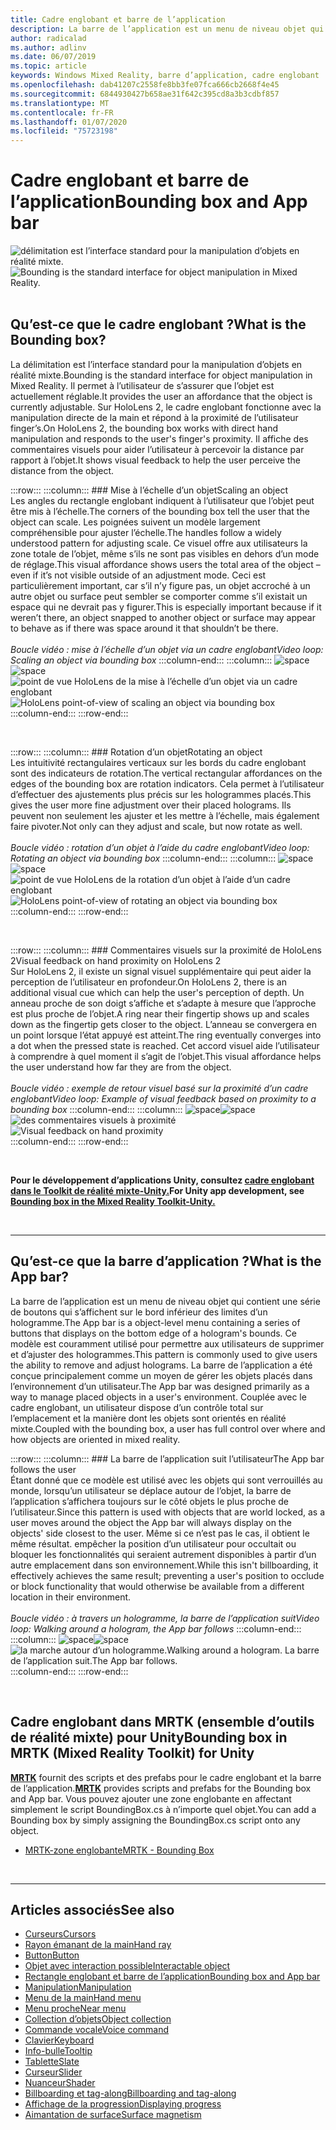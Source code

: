```yaml
---
title: Cadre englobant et barre de l’application
description: La barre de l’application est un menu de niveau objet qui contient une série de boutons qui s’affichent sur le bord inférieur des limites d’un hologramme.
author: radicalad
ms.author: adlinv
ms.date: 06/07/2019
ms.topic: article
keywords: Windows Mixed Reality, barre d’application, cadre englobant
ms.openlocfilehash: dab41207c2558fe8bb3fe07fca666cb2668f4e45
ms.sourcegitcommit: 6844930427b658ae31f642c395cd8a3b3cdbf857
ms.translationtype: MT
ms.contentlocale: fr-FR
ms.lasthandoff: 01/07/2020
ms.locfileid: "75723198"
---
```

# <a name="bounding-box-and-app-bar"></a><span data-ttu-id="e5a4c-104">Cadre englobant et barre de l’application</span><span class="sxs-lookup"><span data-stu-id="e5a4c-104">Bounding box and App bar</span></span>
<span data-ttu-id="e5a4c-105">![délimitation est l’interface standard pour la manipulation d’objets en réalité mixte.](images/UX/UX_Hero_BoundingBox.jpg)</span><span class="sxs-lookup"><span data-stu-id="e5a4c-105">![Bounding is the standard interface for object manipulation in Mixed Reality.](images/UX/UX_Hero_BoundingBox.jpg)</span></span><br>
<br>

## <a name="what-is-the-bounding-box"></a><span data-ttu-id="e5a4c-106">Qu’est-ce que le cadre englobant ?</span><span class="sxs-lookup"><span data-stu-id="e5a4c-106">What is the Bounding box?</span></span>

<span data-ttu-id="e5a4c-107">La délimitation est l’interface standard pour la manipulation d’objets en réalité mixte.</span><span class="sxs-lookup"><span data-stu-id="e5a4c-107">Bounding is the standard interface for object manipulation in Mixed Reality.</span></span> <span data-ttu-id="e5a4c-108">Il permet à l’utilisateur de s’assurer que l’objet est actuellement réglable.</span><span class="sxs-lookup"><span data-stu-id="e5a4c-108">It provides the user an affordance that the object is currently adjustable.</span></span> <span data-ttu-id="e5a4c-109">Sur HoloLens 2, le cadre englobant fonctionne avec la manipulation directe de la main et répond à la proximité de l’utilisateur finger’s.</span><span class="sxs-lookup"><span data-stu-id="e5a4c-109">On HoloLens 2, the bounding box works with direct hand manipulation and responds to the user's finger's proximity.</span></span> <span data-ttu-id="e5a4c-110">Il affiche des commentaires visuels pour aider l’utilisateur à percevoir la distance par rapport à l’objet.</span><span class="sxs-lookup"><span data-stu-id="e5a4c-110">It shows visual feedback to help the user perceive the distance from the object.</span></span>

:::row:::
    :::column:::
        ### <a name="scaling-an-objectbr"></a><span data-ttu-id="e5a4c-111">Mise à l’échelle d’un objet</span><span class="sxs-lookup"><span data-stu-id="e5a4c-111">Scaling an object</span></span><br>
        <span data-ttu-id="e5a4c-112">Les angles du rectangle englobant indiquent à l’utilisateur que l’objet peut être mis à l’échelle.</span><span class="sxs-lookup"><span data-stu-id="e5a4c-112">The corners of the bounding box tell the user that the object can scale.</span></span> <span data-ttu-id="e5a4c-113">Les poignées suivent un modèle largement compréhensible pour ajuster l’échelle.</span><span class="sxs-lookup"><span data-stu-id="e5a4c-113">The handles follow a widely understood pattern for adjusting scale.</span></span> <span data-ttu-id="e5a4c-114">Ce visuel offre aux utilisateurs la zone totale de l’objet, même s’ils ne sont pas visibles en dehors d’un mode de réglage.</span><span class="sxs-lookup"><span data-stu-id="e5a4c-114">This visual affordance shows users the total area of the object – even if it’s not visible outside of an adjustment mode.</span></span> <span data-ttu-id="e5a4c-115">Ceci est particulièrement important, car s’il n’y figure pas, un objet accroché à un autre objet ou surface peut sembler se comporter comme s’il existait un espace qui ne devrait pas y figurer.</span><span class="sxs-lookup"><span data-stu-id="e5a4c-115">This is especially important because if it weren’t there, an object snapped to another object or surface may appear to behave as if there was space around it that shouldn’t be there.</span></span><br>
        <br>
        <span data-ttu-id="e5a4c-116">*Boucle vidéo : mise à l’échelle d’un objet via un cadre englobant*</span><span class="sxs-lookup"><span data-stu-id="e5a4c-116">*Video loop: Scaling an object via bounding box*</span></span>
    :::column-end:::
        :::column:::
        <span data-ttu-id="e5a4c-117">![space](images/spacer-20x582.png)</span><span class="sxs-lookup"><span data-stu-id="e5a4c-117">![space](images/spacer-20x582.png)</span></span><br>
       <span data-ttu-id="e5a4c-118">![point de vue HoloLens de la mise à l’échelle d’un objet via un cadre englobant](images/HoloLens2_BoundingBox.gif)</span><span class="sxs-lookup"><span data-stu-id="e5a4c-118">![HoloLens point-of-view of scaling an object via bounding box](images/HoloLens2_BoundingBox.gif)</span></span><br>
    :::column-end:::
:::row-end:::

<br>

:::row:::
    :::column:::
        ### <a name="rotating-an-objectbr"></a><span data-ttu-id="e5a4c-119">Rotation d’un objet</span><span class="sxs-lookup"><span data-stu-id="e5a4c-119">Rotating an object</span></span><br>
        <span data-ttu-id="e5a4c-120">Les intuitivité rectangulaires verticaux sur les bords du cadre englobant sont des indicateurs de rotation.</span><span class="sxs-lookup"><span data-stu-id="e5a4c-120">The vertical rectangular affordances on the edges of the bounding box are rotation indicators.</span></span> <span data-ttu-id="e5a4c-121">Cela permet à l’utilisateur d’effectuer des ajustements plus précis sur les hologrammes placés.</span><span class="sxs-lookup"><span data-stu-id="e5a4c-121">This gives the user more fine adjustment over their placed holograms.</span></span> <span data-ttu-id="e5a4c-122">Ils peuvent non seulement les ajuster et les mettre à l’échelle, mais également faire pivoter.</span><span class="sxs-lookup"><span data-stu-id="e5a4c-122">Not only can they adjust and scale, but now rotate as well.</span></span><br>
        <br>
        <span data-ttu-id="e5a4c-123">*Boucle vidéo : rotation d’un objet à l’aide du cadre englobant*</span><span class="sxs-lookup"><span data-stu-id="e5a4c-123">*Video loop: Rotating an object via bounding box*</span></span>
    :::column-end:::
        :::column:::
        <span data-ttu-id="e5a4c-124">![space](images/spacer-20x582.png)</span><span class="sxs-lookup"><span data-stu-id="e5a4c-124">![space](images/spacer-20x582.png)</span></span><br>
       <span data-ttu-id="e5a4c-125">![point de vue HoloLens de la rotation d’un objet à l’aide d’un cadre englobant](images/HoloLens2_BoundingBox_Rotate.gif)</span><span class="sxs-lookup"><span data-stu-id="e5a4c-125">![HoloLens point-of-view of rotating an object via bounding box](images/HoloLens2_BoundingBox_Rotate.gif)</span></span><br>
    :::column-end:::
:::row-end:::

<br>

:::row:::
    :::column:::
        ### <a name="visual-feedback-on-hand-proximity-on-hololens-2br"></a><span data-ttu-id="e5a4c-126">Commentaires visuels sur la proximité de HoloLens 2</span><span class="sxs-lookup"><span data-stu-id="e5a4c-126">Visual feedback on hand proximity on HoloLens 2</span></span><br>
        <span data-ttu-id="e5a4c-127">Sur HoloLens 2, il existe un signal visuel supplémentaire qui peut aider la perception de l’utilisateur en profondeur.</span><span class="sxs-lookup"><span data-stu-id="e5a4c-127">On HoloLens 2, there is an additional visual cue which can help the user's perception of depth.</span></span> <span data-ttu-id="e5a4c-128">Un anneau proche de son doigt s’affiche et s’adapte à mesure que l’approche est plus proche de l’objet.</span><span class="sxs-lookup"><span data-stu-id="e5a4c-128">A ring near their fingertip shows up and scales down as the fingertip gets closer to the object.</span></span> <span data-ttu-id="e5a4c-129">L’anneau se convergera en un point lorsque l’état appuyé est atteint.</span><span class="sxs-lookup"><span data-stu-id="e5a4c-129">The ring eventually converges into a dot when the pressed state is reached.</span></span> <span data-ttu-id="e5a4c-130">Cet accord visuel aide l’utilisateur à comprendre à quel moment il s’agit de l’objet.</span><span class="sxs-lookup"><span data-stu-id="e5a4c-130">This visual affordance helps the user understand how far they are from the object.</span></span><br>
        <br>
        <span data-ttu-id="e5a4c-131">*Boucle vidéo : exemple de retour visuel basé sur la proximité d’un cadre englobant*</span><span class="sxs-lookup"><span data-stu-id="e5a4c-131">*Video loop: Example of visual feedback based on proximity to a bounding box*</span></span>
    :::column-end:::
        :::column:::
        <span data-ttu-id="e5a4c-132">![space](images/spacer-20x582.png)</span><span class="sxs-lookup"><span data-stu-id="e5a4c-132">![space](images/spacer-20x582.png)</span></span><br>
       <span data-ttu-id="e5a4c-133">![des commentaires visuels à proximité](images/HoloLens2_Proximity.gif)</span><span class="sxs-lookup"><span data-stu-id="e5a4c-133">![Visual feedback on hand proximity](images/HoloLens2_Proximity.gif)</span></span><br>
    :::column-end:::
:::row-end:::

<br>

<span data-ttu-id="e5a4c-134">**Pour le développement d’applications Unity, consultez [cadre englobant dans le Toolkit de réalité mixte-Unity.](https://microsoft.github.io/MixedRealityToolkit-Unity/Documentation/README_BoundingBox.html)**</span><span class="sxs-lookup"><span data-stu-id="e5a4c-134">**For Unity app development, see [Bounding box in the Mixed Reality Toolkit-Unity.](https://microsoft.github.io/MixedRealityToolkit-Unity/Documentation/README_BoundingBox.html)**</span></span>

<br>

---

## <a name="what-is-the-app-bar"></a><span data-ttu-id="e5a4c-135">Qu’est-ce que la barre d’application ?</span><span class="sxs-lookup"><span data-stu-id="e5a4c-135">What is the App bar?</span></span>

<span data-ttu-id="e5a4c-136">La barre de l’application est un menu de niveau objet qui contient une série de boutons qui s’affichent sur le bord inférieur des limites d’un hologramme.</span><span class="sxs-lookup"><span data-stu-id="e5a4c-136">The App bar is a object-level menu containing a series of buttons that displays on the bottom edge of a hologram's bounds.</span></span> <span data-ttu-id="e5a4c-137">Ce modèle est couramment utilisé pour permettre aux utilisateurs de supprimer et d’ajuster des hologrammes.</span><span class="sxs-lookup"><span data-stu-id="e5a4c-137">This pattern is commonly used to give users the ability to remove and adjust holograms.</span></span> <span data-ttu-id="e5a4c-138">La barre de l’application a été conçue principalement comme un moyen de gérer les objets placés dans l’environnement d’un utilisateur.</span><span class="sxs-lookup"><span data-stu-id="e5a4c-138">The App bar was designed primarily as a way to manage placed objects in a user's environment.</span></span> <span data-ttu-id="e5a4c-139">Couplée avec le cadre englobant, un utilisateur dispose d’un contrôle total sur l’emplacement et la manière dont les objets sont orientés en réalité mixte.</span><span class="sxs-lookup"><span data-stu-id="e5a4c-139">Coupled with the bounding box, a user has full control over where and how objects are oriented in mixed reality.</span></span>

:::row:::
    :::column:::
        ### <a name="the-app-bar-follows-the-userbr"></a><span data-ttu-id="e5a4c-140">La barre de l’application suit l’utilisateur</span><span class="sxs-lookup"><span data-stu-id="e5a4c-140">The App bar follows the user</span></span><br>
        <span data-ttu-id="e5a4c-141">Étant donné que ce modèle est utilisé avec les objets qui sont verrouillés au monde, lorsqu’un utilisateur se déplace autour de l’objet, la barre de l’application s’affichera toujours sur le côté objets le plus proche de l’utilisateur.</span><span class="sxs-lookup"><span data-stu-id="e5a4c-141">Since this pattern is used with objects that are world locked, as a user moves around the object the App bar will always display on the objects' side closest to the user.</span></span> <span data-ttu-id="e5a4c-142">Même si ce n’est pas le cas, il obtient le même résultat. empêcher la position d’un utilisateur pour occultait ou bloquer les fonctionnalités qui seraient autrement disponibles à partir d’un autre emplacement dans son environnement.</span><span class="sxs-lookup"><span data-stu-id="e5a4c-142">While this isn't billboarding, it effectively achieves the same result; preventing a user's position to occlude or block functionality that would otherwise be available from a different location in their environment.</span></span> <br>
        <br>
        <span data-ttu-id="e5a4c-143">*Boucle vidéo : à travers un hologramme, la barre de l’application suit*</span><span class="sxs-lookup"><span data-stu-id="e5a4c-143">*Video loop: Walking around a hologram, the App bar follows*</span></span>
    :::column-end:::
        :::column:::
        <span data-ttu-id="e5a4c-144">![space](images/spacer-20x582.png)</span><span class="sxs-lookup"><span data-stu-id="e5a4c-144">![space](images/spacer-20x582.png)</span></span><br>
       <span data-ttu-id="e5a4c-145">![la marche autour d’un hologramme.</span><span class="sxs-lookup"><span data-stu-id="e5a4c-145">![Walking around a hologram.</span></span> <span data-ttu-id="e5a4c-146">La barre de l’application suit.](images/HoloLens2_AppBarFollowing.gif)</span><span class="sxs-lookup"><span data-stu-id="e5a4c-146">The App bar follows.](images/HoloLens2_AppBarFollowing.gif)</span></span><br>
    :::column-end:::
:::row-end:::

<br>


## <a name="bounding-box-in-mrtk-mixed-reality-toolkit-for-unity"></a><span data-ttu-id="e5a4c-147">Cadre englobant dans MRTK (ensemble d’outils de réalité mixte) pour Unity</span><span class="sxs-lookup"><span data-stu-id="e5a4c-147">Bounding box in MRTK (Mixed Reality Toolkit) for Unity</span></span>
<span data-ttu-id="e5a4c-148">**[MRTK](https://github.com/Microsoft/MixedRealityToolkit-Unity)** fournit des scripts et des prefabs pour le cadre englobant et la barre de l’application.</span><span class="sxs-lookup"><span data-stu-id="e5a4c-148">**[MRTK](https://github.com/Microsoft/MixedRealityToolkit-Unity)** provides scripts and prefabs for the Bounding box and App bar.</span></span> <span data-ttu-id="e5a4c-149">Vous pouvez ajouter une zone englobante en affectant simplement le script BoundingBox.cs à n’importe quel objet.</span><span class="sxs-lookup"><span data-stu-id="e5a4c-149">You can add a Bounding box by simply assigning the BoundingBox.cs script onto any object.</span></span>

* [<span data-ttu-id="e5a4c-150">MRTK-zone englobante</span><span class="sxs-lookup"><span data-stu-id="e5a4c-150">MRTK - Bounding Box</span></span>](https://microsoft.github.io/MixedRealityToolkit-Unity/Documentation/README_BoundingBox.html)


<br>

---


## <a name="see-also"></a><span data-ttu-id="e5a4c-151">Articles associés</span><span class="sxs-lookup"><span data-stu-id="e5a4c-151">See also</span></span>

* [<span data-ttu-id="e5a4c-152">Curseurs</span><span class="sxs-lookup"><span data-stu-id="e5a4c-152">Cursors</span></span>](cursors.md)
* [<span data-ttu-id="e5a4c-153">Rayon émanant de la main</span><span class="sxs-lookup"><span data-stu-id="e5a4c-153">Hand ray</span></span>](point-and-commit.md)
* [<span data-ttu-id="e5a4c-154">Button</span><span class="sxs-lookup"><span data-stu-id="e5a4c-154">Button</span></span>](button.md)
* [<span data-ttu-id="e5a4c-155">Objet avec interaction possible</span><span class="sxs-lookup"><span data-stu-id="e5a4c-155">Interactable object</span></span>](interactable-object.md)
* [<span data-ttu-id="e5a4c-156">Rectangle englobant et barre de l’application</span><span class="sxs-lookup"><span data-stu-id="e5a4c-156">Bounding box and App bar</span></span>](app-bar-and-bounding-box.md)
* [<span data-ttu-id="e5a4c-157">Manipulation</span><span class="sxs-lookup"><span data-stu-id="e5a4c-157">Manipulation</span></span>](direct-manipulation.md)
* [<span data-ttu-id="e5a4c-158">Menu de la main</span><span class="sxs-lookup"><span data-stu-id="e5a4c-158">Hand menu</span></span>](hand-menu.md)
* [<span data-ttu-id="e5a4c-159">Menu proche</span><span class="sxs-lookup"><span data-stu-id="e5a4c-159">Near menu</span></span>](near-menu.md)
* [<span data-ttu-id="e5a4c-160">Collection d’objets</span><span class="sxs-lookup"><span data-stu-id="e5a4c-160">Object collection</span></span>](object-collection.md)
* [<span data-ttu-id="e5a4c-161">Commande vocale</span><span class="sxs-lookup"><span data-stu-id="e5a4c-161">Voice command</span></span>](voice-input.md)
* [<span data-ttu-id="e5a4c-162">Clavier</span><span class="sxs-lookup"><span data-stu-id="e5a4c-162">Keyboard</span></span>](keyboard.md)
* [<span data-ttu-id="e5a4c-163">Info-bulle</span><span class="sxs-lookup"><span data-stu-id="e5a4c-163">Tooltip</span></span>](tooltip.md)
* [<span data-ttu-id="e5a4c-164">Tablette</span><span class="sxs-lookup"><span data-stu-id="e5a4c-164">Slate</span></span>](slate.md)
* [<span data-ttu-id="e5a4c-165">Curseur</span><span class="sxs-lookup"><span data-stu-id="e5a4c-165">Slider</span></span>](slider.md)
* [<span data-ttu-id="e5a4c-166">Nuanceur</span><span class="sxs-lookup"><span data-stu-id="e5a4c-166">Shader</span></span>](shader.md)
* [<span data-ttu-id="e5a4c-167">Billboarding et tag-along</span><span class="sxs-lookup"><span data-stu-id="e5a4c-167">Billboarding and tag-along</span></span>](billboarding-and-tag-along.md)
* [<span data-ttu-id="e5a4c-168">Affichage de la progression</span><span class="sxs-lookup"><span data-stu-id="e5a4c-168">Displaying progress</span></span>](progress.md)
* [<span data-ttu-id="e5a4c-169">Aimantation de surface</span><span class="sxs-lookup"><span data-stu-id="e5a4c-169">Surface magnetism</span></span>](surface-magnetism.md)
